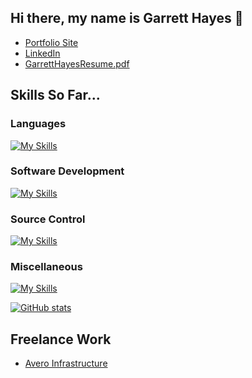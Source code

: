 ## Hi there, my name is Garrett Hayes 👋

- [Portfolio Site](https://www.bridgeshayes.github.io)
- [LinkedIn](https://www.linkedin.com/in/garrett-bridges-hayes/)
- [GarrettHayesResume.pdf](https://github.com/user-attachments/files/19713008/GarrettHayesResume.pdf)

## Skills So Far...

### Languages
[![My Skills](https://skillicons.dev/icons?i=cpp,cs,js,py,ts)](https://skillicons.dev)

### Software Development
[![My Skills](https://skillicons.dev/icons?i=react,html,css,bootstrap,dotnet,jquery,nextjs,express,nodejs,flutter&perline=5)](https://skillicons.dev)

### Source Control
[![My Skills](https://skillicons.dev/icons?i=git,github,gitlab)](https://skillicons.dev)

### Miscellaneous
[![My Skills](https://skillicons.dev/icons?i=aws,azure,bash,debian,linux,redhat,mongodb,npm,opencv,qt,r,raspberrypi,ubuntu,visualstudio,vscode&perline=5)](https://skillicons.dev)

[![GitHub stats](https://github-readme-stats.vercel.app/api?username=bridgeshayes&hide=stars&theme=tokyonight&hide_rank=true)](https://github.com/anuraghazra/github-readme-stats)

## Freelance Work
- [Avero Infrastructure](https://averoit.com/)
